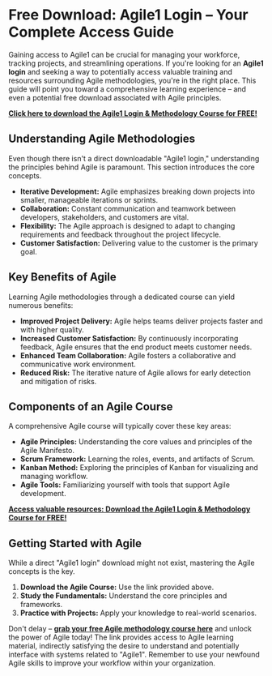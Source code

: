 # Free Download: Agile1 Login – Your Complete Access Guide

Gaining access to Agile1 can be crucial for managing your workforce, tracking projects, and streamlining operations. If you're looking for an **Agile1 login** and seeking a way to potentially access valuable training and resources surrounding Agile methodologies, you're in the right place. This guide will point you toward a comprehensive learning experience – and even a potential free download associated with Agile principles.

[**Click here to download the Agile1 Login & Methodology Course for FREE!**](https://udemywork.com/agile1-login)

## Understanding Agile Methodologies

Even though there isn't a direct downloadable "Agile1 login," understanding the principles behind Agile is paramount. This section introduces the core concepts.

*   **Iterative Development:** Agile emphasizes breaking down projects into smaller, manageable iterations or sprints.
*   **Collaboration:** Constant communication and teamwork between developers, stakeholders, and customers are vital.
*   **Flexibility:** The Agile approach is designed to adapt to changing requirements and feedback throughout the project lifecycle.
*   **Customer Satisfaction:** Delivering value to the customer is the primary goal.

## Key Benefits of Agile

Learning Agile methodologies through a dedicated course can yield numerous benefits:

*   **Improved Project Delivery:** Agile helps teams deliver projects faster and with higher quality.
*   **Increased Customer Satisfaction:** By continuously incorporating feedback, Agile ensures that the end product meets customer needs.
*   **Enhanced Team Collaboration:** Agile fosters a collaborative and communicative work environment.
*   **Reduced Risk:** The iterative nature of Agile allows for early detection and mitigation of risks.

## Components of an Agile Course

A comprehensive Agile course will typically cover these key areas:

*   **Agile Principles:** Understanding the core values and principles of the Agile Manifesto.
*   **Scrum Framework:** Learning the roles, events, and artifacts of Scrum.
*   **Kanban Method:** Exploring the principles of Kanban for visualizing and managing workflow.
*   **Agile Tools:** Familiarizing yourself with tools that support Agile development.

[**Access valuable resources: Download the Agile1 Login & Methodology Course for FREE!**](https://udemywork.com/agile1-login)

## Getting Started with Agile

While a direct "Agile1 login" download might not exist, mastering the Agile concepts is the key.

1.  **Download the Agile Course:** Use the link provided above.
2.  **Study the Fundamentals:** Understand the core principles and frameworks.
3.  **Practice with Projects:** Apply your knowledge to real-world scenarios.

Don't delay – **[grab your free Agile methodology course here](https://udemywork.com/agile1-login)** and unlock the power of Agile today! The link provides access to Agile learning material, indirectly satisfying the desire to understand and potentially interface with systems related to "Agile1". Remember to use your newfound Agile skills to improve your workflow within your organization.
